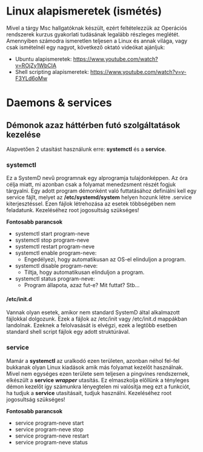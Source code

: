 # Linux alapismeretek (ismétés)
Mivel a tárgy Msc hallgatóknak készült, ezért feltételezzük az Operációs rendszerek kurzus gyakorlati tudásának legalább részleges meglétét. 
Amennyiben számodra ismeretlen teljesen a Linux és annak világa, vagy csak ismételnél egy nagyot, következő oktató videókat ajánljuk:

- Ubuntu alapismeretek: https://www.youtube.com/watch?v=ROjZy1WbCIA
- Shell scripting alapismeretek: https://www.youtube.com/watch?v=v-F3YLd6oMw

# Daemons & services
## Démonok azaz háttérben futó szolgáltatások kezelése
Alapvetően 2 utasítást használunk erre: **systemctl** és a **service**.
### systemctl
Ez a SystemD nevű programnak egy alprogramja tulajdonképpen. Az óra célja miatt, mi azonban csak a folyamat menedzsment részét fogjuk tárgyalni. Egy adott program démonként való futtatásához definiálni kell egy service fájlt, melyet az **/etc/systemd/system** helyen hozunk létre .service kiterjesztéssel. Ezen fájlok létrehozása az esetek többségében nem feladatunk. Kezeléséhez root jogosultság szükséges!

**Fontosabb parancsok**

 - systemctl start program-neve
 - systemctl stop program-neve
 - systemctl restart program-neve
 - systemctl enable program-neve:
    - Engedélyezi, hogy automatikusan az OS-el elinduljon a program.
 - systemctl disable program-neve:
    - Tiltja, hogy automatikusan elinduljon a program.
 - systemctl status program-neve:
    - Program állapota, azaz fut-e? Mit futtat? Stb...
#### /etc/init.d
Vannak olyan esetek, amikor nem standard SystemD által alkalmazott fájlokkal dolgozunk. Ezek a fájlok az /etc/init vagy /etc/init.d mappákban landolnak. Ezeknek a felolvasását is elvégzi, ezek a legtöbb esetben standard shell script fájlok egy adott struktúrával.
### service
Mamár a **systemctl** az uralkodó ezen területen, azonban néhol fel-fel bukkanak olyan Linux kiadások amik más folyamat kezelőt használnak. Mivel nem egységes ezen területe sem teljesen a pingvines rendszernek, elkészült a **service** ___wrapper___ utasítás. Ez elmaszkolja előllünk a tényleges démon kezelőt így számunkra lényegtelen mi valósítja meg ezt a funkciót, ha tudjuk a **service** utasításait, tudjuk használni. Kezeléséhez root jogosultság szükséges!

**Fontosabb parancsok**

 - service program-neve start
 - service program-neve stop
 - service program-neve restart
 - service program-neve status